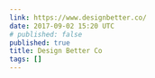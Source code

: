 ```yaml
---
link: https://www.designbetter.co/
date: 2017-09-02 15:20 UTC
# published: false
published: true
title: Design Better Co
tags: []
---
```



